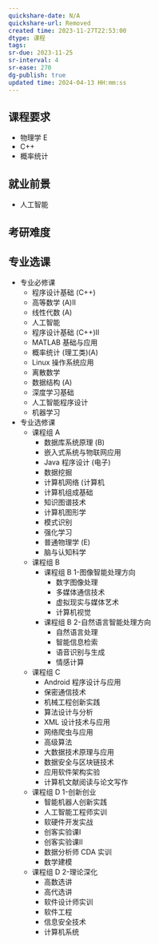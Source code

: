 ```yaml
---
quickshare-date: N/A
quickshare-url: Removed
created time: 2023-11-27T22:53:00
dtype: 课程
tags: 
sr-due: 2023-11-25
sr-interval: 4
sr-ease: 270
dg-publish: true
updated time: 2024-04-13 HH:mm:ss
---
```

## 课程要求
- 物理学 E
- C++
- 概率统计

## 就业前景
- 人工智能

## 考研难度


## 专业选课
- 专业必修课
    - 程序设计基础 (C++)
    - 高等数学 (A)Ⅱ
    - 线性代数 (A)
    - 人工智能
    - 程序设计基础 (C++)Ⅱ
    - MATLAB 基础与应用
    - 概率统计 (理工类)(A)
    - Linux 操作系统应用
    - 离散数学
    - 数据结构 (A)
    - 深度学习基础
    - 人工智能程序设计
    - 机器学习
- 专业选修课
    - 课程组 A
        - 数据库系统原理 (B)
        - 嵌入式系统与物联网应用
        - Java 程序设计 (电子)
        - 数据挖掘
        - 计算机网络 (计算机
        - 计算机组成基础
        - 知识图谱技术
        - 计算机图形学
        - 模式识别
        - 强化学习
        - 普通物理学 (E)
        - 脑与认知科学
    - 课程组 B
        - 课程组 B 1-图像智能处理方向
            - 数字图像处理
            - 多媒体通信技术
            - 虚拟现实与媒体艺术
            - 计算机视觉
        - 课程组 B 2-自然语言智能处理方向
            - 自然语言处理
            - 智能信息检索
            - 语音识别与生成
            - 情感计算
    - 课程组 C
        - Android 程序设计与应用
        - 保密通信技术
        - 机械工程创新实践
        - 算法设计与分析
        - XML 设计技术与应用
        - 网络爬虫与应用
        - 高级算法
        - 大数据技术原理与应用
        - 数据安全与区块链技术
        - 应用软件架构实验
        - 计算机文献阅读与论文写作
    - 课程组 D 1-创新创业
        - 智能机器人创新实践
        - 人工智能工程师实训
        - 软硬件开发实战
        - 创客实验课Ⅰ
        - 创客实验课Ⅱ
        - 数据分析师 CDA 实训
        - 数学建模
    - 课程组 D 2-理论深化
        - 高数选讲
        - 高代选讲
        - 软件设计师实训
        - 软件工程
        - 信息安全技术
        - 计算机系统
